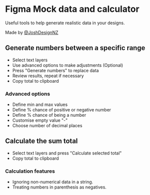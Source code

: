 # Figma Mock data and calculator
Useful tools to help generate realistic data in your designs.

Made by [@JoshDesignNZ](https://twitter.com/JoshDesignNZ) 

## Generate numbers between a specific range
* Select text layers
* Use advanced options to make adjustments (Optional)
* Press "Generate numbers" to replace data
* Review results, repeat if necessary
* Copy total to clipboard

### Advanced options
* Define min and max values
* Define % chance of positive or negative number
* Define % chance of being a number
* Customise empty value "-"
* Choose number of decimal places

## Calculate the sum total
* Select text layers and press "Calculate selected total"
* Copy total to clipboard
 
### Calculation features
* Ignoring non-numerical data in a string.
* Treating numbers in parenthesis as negatives.
